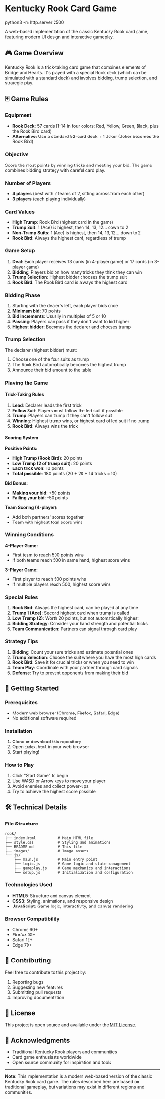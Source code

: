 # Kentucky Rook Card Game

python3 -m http.server 2500

A web-based implementation of the classic Kentucky Rook card game, featuring modern UI design and interactive gameplay.

## 🎮 Game Overview

Kentucky Rook is a trick-taking card game that combines elements of Bridge and Hearts. It's played with a special Rook deck (which can be simulated with a standard deck) and involves bidding, trump selection, and strategic play.

## 🃏 Game Rules

### Equipment
- **Rook Deck**: 57 cards (1-14 in four colors: Red, Yellow, Green, Black, plus the Rook Bird card)
- **Alternative**: Use a standard 52-card deck + 1 Joker (Joker becomes the Rook Bird)

### Objective
Score the most points by winning tricks and meeting your bid. The game combines bidding strategy with careful card play.

### Number of Players
- **4 players** (best with 2 teams of 2, sitting across from each other)
- **3 players** (each playing individually)

### Card Values
- **High Trump**: Rook Bird (highest card in the game)
- **Trump Suit**: 1 (Ace) is highest, then 14, 13, 12... down to 2
- **Non-Trump Suits**: 1 (Ace) is highest, then 14, 13, 12... down to 2
- **Rook Bird**: Always the highest card, regardless of trump

### Game Setup

1. **Deal**: Each player receives 13 cards (in 4-player game) or 17 cards (in 3-player game)
2. **Bidding**: Players bid on how many tricks they think they can win
3. **Trump Selection**: Highest bidder chooses the trump suit
4. **Rook Bird**: The Rook Bird card is always the highest card

### Bidding Phase

1. Starting with the dealer's left, each player bids once
2. **Minimum bid**: 70 points
3. **Bid increments**: Usually in multiples of 5 or 10
4. **Passing**: Players can pass if they don't want to bid higher
5. **Highest bidder**: Becomes the declarer and chooses trump

### Trump Selection

The declarer (highest bidder) must:
1. Choose one of the four suits as trump
2. The Rook Bird automatically becomes the highest trump
3. Announce their bid amount to the table

### Playing the Game

#### Trick-Taking Rules
1. **Lead**: Declarer leads the first trick
2. **Follow Suit**: Players must follow the led suit if possible
3. **Trump**: Players can trump if they can't follow suit
4. **Winning**: Highest trump wins, or highest card of led suit if no trump
5. **Rook Bird**: Always wins the trick

#### Scoring System

**Positive Points:**
- **High Trump (Rook Bird)**: 20 points
- **Low Trump (2 of trump suit)**: 20 points
- **Each trick won**: 10 points
- **Total possible**: 180 points (20 + 20 + 14 tricks × 10)

**Bid Bonus:**
- **Making your bid**: +50 points
- **Failing your bid**: -50 points

**Team Scoring (4-player):**
- Add both partners' scores together
- Team with highest total score wins

### Winning Conditions

**4-Player Game:**
- First team to reach 500 points wins
- If both teams reach 500 in same hand, highest score wins

**3-Player Game:**
- First player to reach 500 points wins
- If multiple players reach 500, highest score wins

### Special Rules

1. **Rook Bird**: Always the highest card, can be played at any time
2. **Trump 1 (Ace)**: Second highest card when trump is called
3. **Low Trump (2)**: Worth 20 points, but not automatically highest
4. **Bidding Strategy**: Consider your hand strength and potential tricks
5. **Team Communication**: Partners can signal through card play

### Strategy Tips

1. **Bidding**: Count your sure tricks and estimate potential ones
2. **Trump Selection**: Choose the suit where you have the most high cards
3. **Rook Bird**: Save it for crucial tricks or when you need to win
4. **Team Play**: Coordinate with your partner through card signals
5. **Defense**: Try to prevent opponents from making their bid

## 🚀 Getting Started

### Prerequisites
- Modern web browser (Chrome, Firefox, Safari, Edge)
- No additional software required

### Installation
1. Clone or download this repository
2. Open `index.html` in your web browser
3. Start playing!

### How to Play
1. Click "Start Game" to begin
2. Use WASD or Arrow keys to move your player
3. Avoid enemies and collect power-ups
4. Try to achieve the highest score possible

## 🛠️ Technical Details

### File Structure
```
rook/
├── index.html          # Main HTML file
├── style.css           # Styling and animations
├── README.md           # This file
├── images/             # Image assets
└── js/
    ├── main.js         # Main entry point
    ├── logic.js        # Game logic and state management
    ├── gameplay.js     # Game mechanics and interactions
    └── setup.js        # Initialization and configuration
```

### Technologies Used
- **HTML5**: Structure and canvas element
- **CSS3**: Styling, animations, and responsive design
- **JavaScript**: Game logic, interactivity, and canvas rendering

### Browser Compatibility
- Chrome 60+
- Firefox 55+
- Safari 12+
- Edge 79+

## 🤝 Contributing

Feel free to contribute to this project by:
1. Reporting bugs
2. Suggesting new features
3. Submitting pull requests
4. Improving documentation

## 📝 License

This project is open source and available under the [MIT License](LICENSE).

## 🙏 Acknowledgments

- Traditional Kentucky Rook players and communities
- Card game enthusiasts worldwide
- Open source community for inspiration and tools

---

**Note**: This implementation is a modern web-based version of the classic Kentucky Rook card game. The rules described here are based on traditional gameplay, but variations may exist in different regions and communities.
